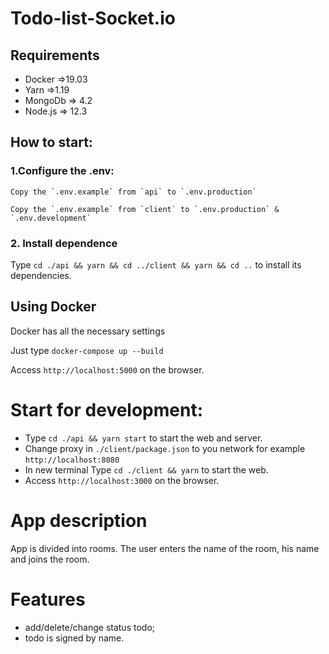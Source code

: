 # Todo-list-Socket.io

## Requirements

-  Docker =>19.03
-  Yarn =>1.19
-  MongoDb => 4.2
-  Node.js => 12.3

## How to start:
 
### 1.Configure the .env:
    
    Copy the `.env.example` from `api` to `.env.production`
    
    Copy the `.env.example` from `client` to `.env.production` & `.env.development`
    
    
 ### 2. Install dependence
   
   Type `cd ./api && yarn && cd ../client && yarn && cd ..` to install its dependencies.


   
## Using Docker

Docker has all the necessary settings

Just type `docker-compose up --build`

Access `http://localhost:5000` on the browser.



# Start for development:

   -  Type `cd ./api && yarn start` to start the web and server.
   -   Change proxy in `./client/package.json` to you network for example `http://localhost:8080`
   -   In new terminal Type `cd ./client && yarn` to start the web.
   -  Access `http://localhost:3000` on the browser.


# App description

App is divided into rooms.
The user enters the name of the room, his name and joins the room.

# Features

- add/delete/change status todo;
- todo is signed by name.
